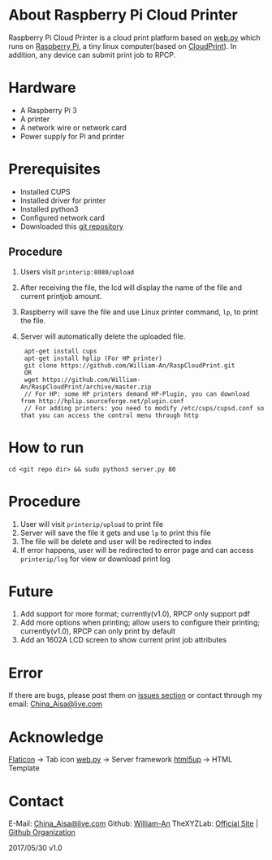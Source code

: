 # About Raspberry Pi Cloud Printer
Raspberry Pi Cloud Printer is a cloud print platform based on [web.py](http://webpy.org) which runs on [Raspberry Pi](https://www.raspberrypi.org/), a tiny linux computer(based on [CloudPrint](https://github.com/William-An/CloudPrint)). In addition, any device can submit print job to RPCP. 

# Hardware
* A Raspberry Pi 3
* A printer
* A network wire or network card
* Power supply for Pi and printer

# Prerequisites
* Installed CUPS 
* Installed driver for printer
* Installed python3
* Configured network card
* Downloaded this [git repository](https://github.com/William-An/RaspCloudPrint)

## Procedure 
1. Users visit `printerip:8080/upload`
2. After receiving the file, the lcd will display the name of the file and current printjob amount.
3. Raspberry will save the file and use Linux printer command, `lp`, to print the file.
4. Server will automatically delete the uploaded file.
	
		apt-get install cups
		apt-get install hplip (For HP printer)
		git clone https://github.com/William-An/RaspCloudPrint.git
		OR
		wget https://github.com/William-An/RaspCloudPrint/archive/master.zip
		// For HP: some HP printers demand HP-Plugin, you can download from http://hplip.sourceforge.net/plugin.conf
		// For adding printers: you need to modify /etc/cups/cupsd.conf so that you can access the control menu through http


# How to run
    cd <git repo dir> && sudo python3 server.py 80

# Procedure
1. User will visit `printerip/upload` to print file
2. Server will save the file it gets and use `lp` to print this file
3. The file will be delete and user will be redirected to index
4. If error happens, user will be redirected to error page and can access `printerip/log` for view or download print log

# Future
1. Add support for more format; currently(v1.0), RPCP only support pdf
2. Add more options when printing; allow users to configure their printing; currently(v1.0), RPCP can only print by default
3. Add an 1602A LCD screen to show current print job attributes

# Error
If there are bugs, please post them on [issues section](https://github.com/William-An/RaspCloudPrint/issues) or contact through my email: [China_Aisa@live.com](mailto:China_Aisa@live.com)

# Acknowledge
[Flaticon](http://www.flaticon.com) -> Tab icon
[web.py](http://webpy.org) -> Server framework 
[html5up](https://html5up.net/) -> HTML Template

# Contact
E-Mail: [China_Aisa@live.com](mailto:China_Aisa@live.com)
Github: [William-An](https://github.com/William-An)
TheXYZLab: [Official Site](http://william-an.xyz) | [Github Organization](https://github.com/TheXYZLAB)

2017/05/30 v1.0


